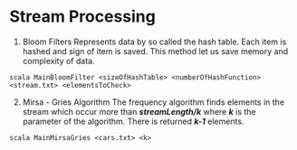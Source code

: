 # Stream Processing

1. Bloom Filters
Represents data by so called the hash table. Each item is hashed and sign of item is saved. This method let us save memory and complexity of data.
```
scala MainBloomFilter <sizeOfHashTable> <numberOfHashFunction> <stream.txt> <elementsToCheck>
```

2. Mirsa - Gries Algorithm
The frequency algorithm finds elements in the stream which occur more than ***streamLength/k*** where ***k*** is the parameter of the algorithm. There is returned ***k-1*** elements.

```
scala MainMirsaGries <cars.txt> <k>
```
